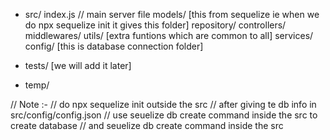- src/
    index.js // main server file
    models/ [this from sequelize ie when we do npx sequelize init it gives this folder]
    repository/
    controllers/
    middlewares/
    utils/ [extra funtions which are common to all]
    services/
    config/ [this is database connection folder]

- tests/ [we will add it later]
- temp/


// Note :-
// do npx sequelize init outside the src
// after giving te db info in src/config/config.json
// use seuelize db create command inside the src to create database
// and seuelize db create command inside the src
